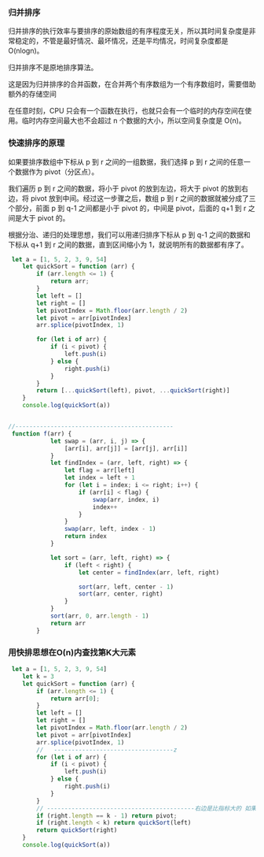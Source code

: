 

### 归并排序

归并排序的执行效率与要排序的原始数组的有序程度无关，所以其时间复杂度是非常稳定的，不管是最好情况、最坏情况，还是平均情况，时间复杂度都是 O(nlogn)。

归并排序不是原地排序算法。

这是因为归并排序的合并函数，在合并两个有序数组为一个有序数组时，需要借助额外的存储空间

在任意时刻，CPU 只会有一个函数在执行，也就只会有一个临时的内存空间在使用。临时内存空间最大也不会超过 n 个数据的大小，所以空间复杂度是 O(n)。



### **快速排序的原理**

如果要排序数组中下标从 p 到 r 之间的一组数据，我们选择 p 到 r 之间的任意一个数据作为 pivot（分区点）。

我们遍历 p 到 r 之间的数据，将小于 pivot 的放到左边，将大于 pivot 的放到右边，将 pivot 放到中间。经过这一步骤之后，数组 p 到 r 之间的数据就被分成了三个部分，前面 p 到 q-1 之间都是小于 pivot 的，中间是 pivot，后面的 q+1 到 r 之间是大于 pivot 的。

根据分治、递归的处理思想，我们可以用递归排序下标从 p 到 q-1 之间的数据和下标从 q+1 到 r 之间的数据，直到区间缩小为 1，就说明所有的数据都有序了。

 

```javascript
 let a = [1, 5, 2, 3, 9, 54]
    let quickSort = function (arr) {
        if (arr.length <= 1) {
            return arr;
        }
        let left = []
        let right = []
        let pivotIndex = Math.floor(arr.length / 2)
        let pivot = arr[pivotIndex]
        arr.splice(pivotIndex, 1)

        for (let i of arr) {
            if (i < pivot) {
                left.push(i)
            } else {
                right.push(i)
            }
        }
        return [...quickSort(left), pivot, ...quickSort(right)]
    }
    console.log(quickSort(a))


//---------------------------------------------
 function f(arr) {
            let swap = (arr, i, j) => {
                [arr[i], arr[j]] = [arr[j], arr[i]]
            }
            let findIndex = (arr, left, right) => {
                let flag = arr[left]
                let index = left + 1
                for (let i = index; i <= right; i++) {
                    if (arr[i] < flag) {
                        swap(arr, index, i)
                        index++
                    }
                }
                swap(arr, left, index - 1)
                return index
            }

            let sort = (arr, left, right) => {
                if (left < right) {
                    let center = findIndex(arr, left, right)

                    sort(arr, left, center - 1)
                    sort(arr, center, right)
                }
            }
            sort(arr, 0, arr.length - 1)
            return arr
        }
```

### 用快排思想在O(n)内查找第K大元素

```javascript
 let a = [1, 5, 2, 3, 9, 54]
    let k = 3
    let quickSort = function (arr) {
        if (arr.length <= 1) {
            return arr[0];
        }
        let left = []
        let right = []
        let pivotIndex = Math.floor(arr.length / 2)
        let pivot = arr[pivotIndex]
        arr.splice(pivotIndex, 1)
        //   ----------------------------------z
        for (let i of arr) {
            if (i < pivot) {
                left.push(i)
            } else {
                right.push(i)
            }
        }
        // ------------------------------------------右边是比指标大的 如果个数为k-1那么就是所求的K
        if (right.length == k - 1) return pivot;
        if (right.length < k) return quickSort(left)
        return quickSort(right)
    }
    console.log(quickSort(a))
```

 